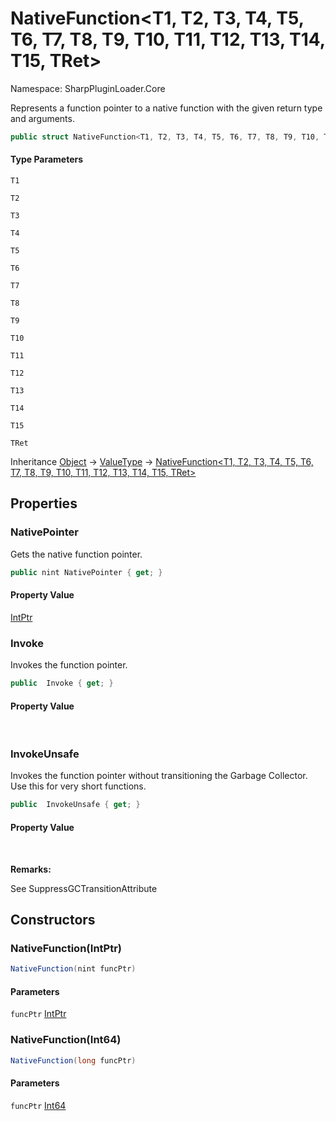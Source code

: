 # NativeFunction&lt;T1, T2, T3, T4, T5, T6, T7, T8, T9, T10, T11, T12, T13, T14, T15, TRet&gt;

Namespace: SharpPluginLoader.Core

Represents a function pointer to a native function with the given return type and arguments.

```csharp
public struct NativeFunction<T1, T2, T3, T4, T5, T6, T7, T8, T9, T10, T11, T12, T13, T14, T15, TRet>
```

#### Type Parameters

`T1`<br>

`T2`<br>

`T3`<br>

`T4`<br>

`T5`<br>

`T6`<br>

`T7`<br>

`T8`<br>

`T9`<br>

`T10`<br>

`T11`<br>

`T12`<br>

`T13`<br>

`T14`<br>

`T15`<br>

`TRet`<br>

Inheritance [Object](https://docs.microsoft.com/en-us/dotnet/api/System.Object) → [ValueType](https://docs.microsoft.com/en-us/dotnet/api/System.ValueType) → [NativeFunction&lt;T1, T2, T3, T4, T5, T6, T7, T8, T9, T10, T11, T12, T13, T14, T15, TRet&gt;](./SharpPluginLoader.Core.NativeFunction-16.md)

## Properties

### **NativePointer**

Gets the native function pointer.

```csharp
public nint NativePointer { get; }
```

#### Property Value

[IntPtr](https://docs.microsoft.com/en-us/dotnet/api/System.IntPtr)<br>

### **Invoke**

Invokes the function pointer.

```csharp
public  Invoke { get; }
```

#### Property Value

<br>

### **InvokeUnsafe**

Invokes the function pointer without transitioning the Garbage Collector. Use this for very short functions.

```csharp
public  InvokeUnsafe { get; }
```

#### Property Value

<br>

**Remarks:**

See SuppressGCTransitionAttribute

## Constructors

### **NativeFunction(IntPtr)**

```csharp
NativeFunction(nint funcPtr)
```

#### Parameters

`funcPtr` [IntPtr](https://docs.microsoft.com/en-us/dotnet/api/System.IntPtr)<br>

### **NativeFunction(Int64)**

```csharp
NativeFunction(long funcPtr)
```

#### Parameters

`funcPtr` [Int64](https://docs.microsoft.com/en-us/dotnet/api/System.Int64)<br>
